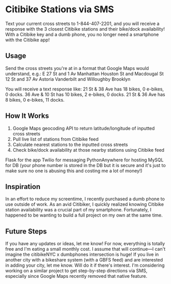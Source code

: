 # Citibike Stations via SMS 

Text your current cross streets to 1-844-407-2201, and you will receive a response with the 3 closest Citibike stations and their bike/dock availability!
With a Citibike key and a dumb phone, you no longer need a smartphone with the Citibike app!


## Usage

Send the cross streets you're at in a format that Google Maps would understand, e.g.:
E 27 St and 1 Av Manhattan
Houston St and Macdougal St
12 St and 37 Av Astoria
Vanderbilt and Willoughby Brooklyn

You will receive a text response like:
21 St & 38 Ave has 18 bikes, 0 e-bikes, 0 docks.
36 Ave & 10 St has 10 bikes, 2 e-bikes, 0 docks.
21 St & 36 Ave has 8 bikes, 0 e-bikes, 11 docks.


## How It Works

1. Google Maps geocoding API to return latitude/longitude of inputted cross streets
2. Pull live list of stations from Citibike feed
3. Calculate nearest stations to the inputted cross streets
4. Check bike/dock availability at those nearby stations using Citibike feed

Flask for the app
Twilio for messaging
PythonAnywhere for hosting
MySQL for DB (your phone number is stored in the DB but it is secure and it's just to make sure no one is abusing this and costing me a lot of money!)

## Inspiration

In an effort to reduce my screentime, I recently purchased a dumb phone to use outside of work. 
As an avid Citibiker, I quickly realized knowing Citibike station availability was a crucial part of my smartphone.
Fortunately, I happened to be wanting to build a full project on my own at the same time.

## Future Steps

If you have any updates or ideas, let me know!
For now, everything is totally free and I'm eating a small monthly cost. I assume that will continue—I can't imagine the citibikeNYC x dumbphones intersection is huge!
If you live in another city with a bikeshare system (with a GBFS feed) and are interested in adding your city, let me know. Will do it if there's interest.
I'm considering working on a similar project to get step-by-step directions via SMS, especially since Google Maps recently removed that native feature.